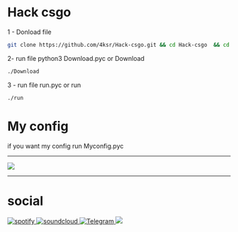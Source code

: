 # Hack csgo 
1 - Donload file 
```sh
git clone https://github.com/4ksr/Hack-csgo.git && cd Hack-csgo  && cd csgo && chmod +x Download && chmod +x run && chmod +x myconfig
```
2- run file python3 Download.pyc or Download
```sh
./Download
```
3 - run file run.pyc or run
```sh
./run
```

# My config

if you want my config run Myconfig.pyc 

---

<img src="https://media.discordapp.net/attachments/702685155742974014/928333504931037254/Screenshot_from_2022-01-05_00-22-54.png?width=1180&height=664">

---

# social
<a href="https://open.spotify.com/user/31d72u7kl45enzfmzzjsdygltowq">
<img alt="spotify" src="https://img.shields.io/badge/-Spotify-000000?logo=Spotify&logoColor=fff"/> 
<a href="https://soundcloud.com/4ksr">
<img alt="soundcloud" src="https://img.shields.io/badge/-SoundCloud-000000?logo=SoundCloud&logoColor=fff"/>
<a href="https://t.me/oksr1">
<img alt="Telegram" src="https://img.shields.io/badge/-Telegram-000000?logo=Telegram&logoColor=fff"/>
<a href="https://discord.gg/9YV8BHj4Jq">
<img alt"Discord" src="https://img.shields.io/badge/-Discord-000000?logo=Discord&logoColor=fff"/>
